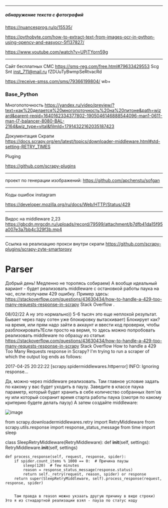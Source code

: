 -------------------------------------------------------------
  ##### обнаружение текста с фотографий
https://nuancesprog.ru/p/15535/

https://pythobyte.com/how-to-extract-text-from-images-ocr-in-python-using-opencv-and-easyocr-5f137827/

https://www.youtube.com/watch?v=UPjTYorn59g

             
  
-------------------------------------------------------------

Сайт бесплатных СМС
https://sms-reg.com/free.html#79633429553
Scg Snt
inst_711@mail.ru
fZDUuTyBwmpSeRtvacRd

  
  
https://receive-smss.com/sms/79366199804/
wb+


         
     
### Base_Python
Многопоточность
https://yandex.ru/video/preview/?text=как%20делается%20многопоточность%20на%20питоне&path=wizard&parent-reqid=1640162334377802-1905046146888544096-man1-0611-man-l7-balancer-8080-BAL-2164&wiz_type=vital&filmId=17914322162035187423
  
     
   
Документация Скрапи
https://docs.scrapy.org/en/latest/topics/downloader-middleware.html#std-setting-RETRY_TIMES
    
Pluging  
     
https://github.com/scrapy-plugins
<hr>
  
    
проект по генерации изображений:
https://github.com/apchenstu/sofgan
<hr>
   
     
Коды ошибок 
instagram 

https://developer.mozilla.org/ru/docs/Web/HTTP/Status/429
<hr>
   
Видос на middleware 2,23
https://gbcdn.mrgcdn.ru/uploads/record/79599/attachment/b7dfb41da15f95a007e3a7bb4c329f3b.mp4
<hr>
  

   
Ссылка на реализацию прокси внутри скрапи
https://github.com/scrapy-plugins/scrapy-zyte-smartproxy




# Parser
Добрый день! Медленно не торопясь собираем) А вообще идеальный вариант - будет реализовать middleware с остановкой работы паука на час, если получаем 429 ошибку. Пример здесь: https://stackoverflow.com/questions/43630434/how-to-handle-a-429-too-many-requests-response-in-scrapy
Stack Overflow
.   

08/02/22
А ну это нормально)) 5-6 тысяч это еще неплохой результат. Бывает через пару сотен уже блокировку вытаскивает) Блокирует как? на время, или прям надо зайти в аккаунт и ввести код проверки, чтобы разблокировать?Если просто на вермя, то здесь можно попробовать реализовать middleware по образцу из статьи: https://stackoverflow.com/questions/43630434/how-to-handle-a-429-too-many-requests-response-in-scrapy
Stack Overflow
How to handle a 429 Too Many Requests response in Scrapy?
I'm trying to run a scraper of which the output log ends as follows:

2017-04-25 20:22:22 [scrapy.spidermiddlewares.httperror] INFO: Ignoring response...



Да, можно через middleware реализовать. Там главное условие задать по какому у вас будет уходить в паузу. Заведите в классе паука параметр, который будет хранить в себе количество собранных item'ов ну или который сохранит время старта работы паука (смотря по какому критерию будете делать паузу) А затем создайте middleware:


![image](https://user-images.githubusercontent.com/82442469/153016945-8c71316c-1874-453a-abfd-fb3608bf582e.png)


 



from scrapy.downloadermiddlewares.retry import RetryMiddleware
from scrapy.utils.response import response_status_message
from time import sleep


class SleepRetryMiddleware(RetryMiddleware):
    def __init__(self, settings):
        RetryMiddleware.__init__(self, settings)

    def process_response(self, request, response, spider):
        if spider.count_items % 1000 == 0:  # Причина паузы
            sleep(120)  # few minutes
            reason = response_status_message(response.status)
            return self._retry(request, reason, spider) or response
        return super(SleepRetryMiddleware, self).process_response(request, response, spider)
        
        
        Там правда в reason можно укзаать другую причину в виде строки) Это я из стнадартной реализации взял - пауза по статус коду
        
